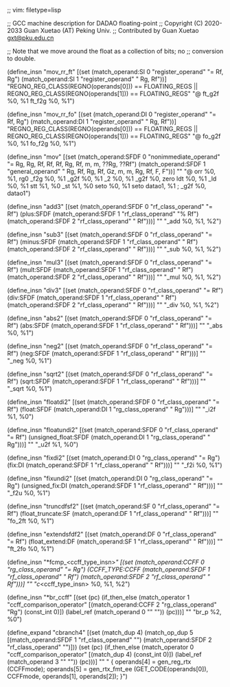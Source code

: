 ;; vim: filetype=lisp

;; GCC machine description for DADAO floating-point
;; Copyright (C) 2020-2033 Guan Xuetao (AT) Peking Univ.
;; Contributed by Guan Xuetao <gxt@pku.edu.cn>

;; Note that we move around the float as a collection of bits; no
;; conversion to double.

(define_insn "mov_rr_ft"
  [(set (match_operand:SI 0 "register_operand" "= Rf, Rg")
        (match_operand:SI 1 "register_operand" "  Rg, Rf"))]
	"REGNO_REG_CLASS(REGNO(operands[0])) == FLOATING_REGS ||
	 REGNO_REG_CLASS(REGNO(operands[1])) == FLOATING_REGS"
	"@
	ft_g2f	%0, %1
	ft_f2g	%0, %1")

(define_insn "mov_rr_fo"
  [(set (match_operand:DI 0 "register_operand" "= Rf, Rg")
        (match_operand:DI 1 "register_operand" "  Rg, Rf"))]
	"REGNO_REG_CLASS(REGNO(operands[0])) == FLOATING_REGS ||
	 REGNO_REG_CLASS(REGNO(operands[1])) == FLOATING_REGS"
	"@
	fo_g2f	%0, %1
	fo_f2g	%0, %1")

(define_insn "mov<mode>"
 [(set (match_operand:SFDF 0 "nonimmediate_operand" "= Rg, Rg, Rf, Rf, Rf, Rg, Rf,  m,  m, ??Rg, ??Rf")
       (match_operand:SFDF 1 "general_operand"      "  Rg, Rf, Rg, Rf, Gz,  m,  m, Rg, Rf,    F,    F"))]
	""
	"@
	orr	%0, %1, rg0
	<ftfo>_f2g	%0, %1
	<ftfo>_g2f	%0, %1
	<ftfo>_2<ftfo>	%0, %1
	<ftfo>_g2f	%0, zero
	ldt	%0, %1
	<ftfo>_ld	%0, %1
	stt	%1, %0
	<ftfo>_st	%1, %0
	seto	%0, %1
	seto	datao1, %1	\;	<ftfo>_g2f	%0, datao1")

(define_insn "add<mode>3"
  [(set        (match_operand:SFDF 0 "rf_class_operand" "= Rf")
    (plus:SFDF (match_operand:SFDF 1 "rf_class_operand" "% Rf")
               (match_operand:SFDF 2 "rf_class_operand" "  Rf")))]
	""
	"<ftfo>_add	%0, %1, %2")

(define_insn "sub<mode>3"
  [(set         (match_operand:SFDF 0 "rf_class_operand" "= Rf")
    (minus:SFDF (match_operand:SFDF 1 "rf_class_operand" "  Rf")
                (match_operand:SFDF 2 "rf_class_operand" "  Rf")))]
	""
	"<ftfo>_sub	%0, %1, %2")

(define_insn "mul<mode>3"
  [(set        (match_operand:SFDF 0 "rf_class_operand" "= Rf")
    (mult:SFDF (match_operand:SFDF 1 "rf_class_operand" "  Rf")
               (match_operand:SFDF 2 "rf_class_operand" "  Rf")))]
	""
	"<ftfo>_mul	%0, %1, %2")

(define_insn "div<mode>3"
  [(set       (match_operand:SFDF 0 "rf_class_operand" "= Rf")
    (div:SFDF (match_operand:SFDF 1 "rf_class_operand" "  Rf")
              (match_operand:SFDF 2 "rf_class_operand" "  Rf")))]
	""
	"<ftfo>_div	%0, %1, %2")

(define_insn "abs<mode>2"
  [(set       (match_operand:SFDF 0 "rf_class_operand" "= Rf")
    (abs:SFDF (match_operand:SFDF 1 "rf_class_operand" "  Rf")))]
	""
	"<ftfo>_abs	%0, %1")

(define_insn "neg<mode>2"
  [(set       (match_operand:SFDF 0 "rf_class_operand" "= Rf")
    (neg:SFDF (match_operand:SFDF 1 "rf_class_operand" "  Rf")))]
	""
	"<ftfo>_neg	%0, %1")

(define_insn "sqrt<mode>2"
  [(set        (match_operand:SFDF 0 "rf_class_operand" "= Rf")
    (sqrt:SFDF (match_operand:SFDF 1 "rf_class_operand" "  Rf")))]
	""
	"<ftfo>_sqrt	%0, %1")

(define_insn "floatdi<mode>2"
  [(set         (match_operand:SFDF 0 "rf_class_operand" "= Rf")
    (float:SFDF (match_operand:DI   1 "rg_class_operand" "  Rg")))]
	""
	"<ftfo>_i2f	%1, %0")

(define_insn "floatundi<mode>2"
  [(set                  (match_operand:SFDF 0 "rf_class_operand" "= Rf")
    (unsigned_float:SFDF (match_operand:DI   1 "rg_class_operand" "  Rg")))]
	""
	"<ftfo>_u2f	%1, %0")

(define_insn "fix<mode>di2"
  [(set     (match_operand:DI   0 "rg_class_operand" "= Rg")
    (fix:DI (match_operand:SFDF 1 "rf_class_operand" "  Rf")))]
	""
	"<ftfo>_f2i	%0, %1")

(define_insn "fix<mode>undi2"
  [(set              (match_operand:DI   0 "rg_class_operand" "= Rg")
    (unsigned_fix:DI (match_operand:SFDF 1 "rf_class_operand" "  Rf")))]
	""
	"<ftfo>_f2u	%0, %1")

(define_insn "truncdfsf2"
  [(set                (match_operand:SF 0 "rf_class_operand" "= Rf")
    (float_truncate:SF (match_operand:DF 1 "rf_class_operand" "  Rf")))]
	""
	"fo_2ft	%0, %1")

(define_insn "extendsfdf2"
  [(set              (match_operand:DF 0 "rf_class_operand" "= Rf")
    (float_extend:DF (match_operand:SF 1 "rf_class_operand" "  Rf")))]
	""
	"ft_2fo	%0, %1")

(define_insn "*fcmp_<ccff_type_insn>_<mode>"
  [(set             (match_operand:CCFF 0 "rg_class_operand" "= Rg")
    (CCFF_TYPE:CCFF (match_operand:SFDF 1 "rf_class_operand" "  Rf")
                    (match_operand:SFDF 2 "rf_class_operand" "  Rf")))]
	""
	"<ftfo>c_<ccff_type_insn>	%0, %1, %2")

(define_insn "*br_ccff"
  [(set (pc)
    (if_then_else
      (match_operator 1 "ccff_comparison_operator"
        [(match_operand:CCFF 2 "rg_class_operand" "Rg") (const_int 0)])
      (label_ref (match_operand 0 "" ""))
      (pc)))]
	""
	"br_p	%2, %0")

(define_expand "cbranch<mode>4"
  [(set (match_dup 4)
        (match_op_dup 5 [(match_operand:SFDF 1 "rf_class_operand" "")
                         (match_operand:SFDF 2 "rf_class_operand" "")]))
   (set (pc)
        (if_then_else    (match_operator     0 "ccff_comparison_operator"
                        [(match_dup 4) (const_int 0)])
          (label_ref     (match_operand      3 "" ""))
          (pc)))]
	""
	"
{
	operands[4] = gen_reg_rtx (CCFFmode);
	operands[5] = gen_rtx_fmt_ee (GET_CODE(operands[0]), CCFFmode, operands[1], operands[2]);
}")
